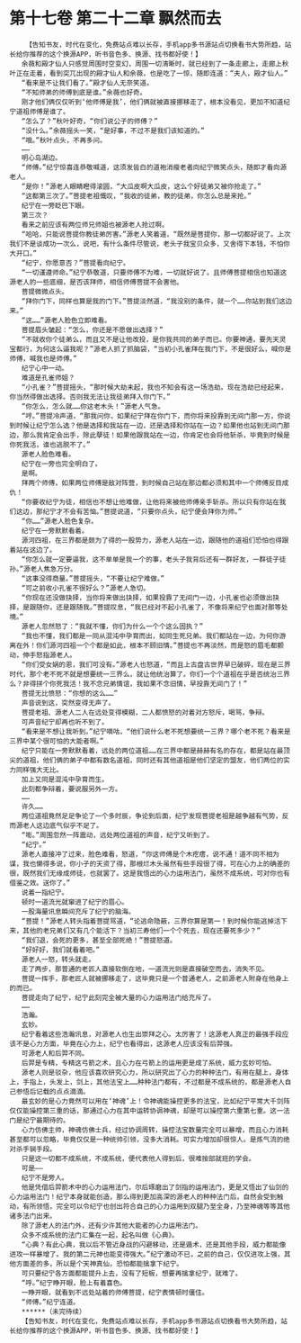 # 第十七卷 第二十二章 飘然而去
        【告知书友，时代在变化，免费站点难以长存，手机app多书源站点切换看书大势所趋，站长给你推荐的这个换源APP，听书音色多、换源、找书都好使！】
       余薇和殿才仙人只感觉周围时空变幻，周围一切清晰时，就已经到了一条走廊上，走廊上秋叶正在走着，看到突兀出现的殿才仙人和余薇，也是吃了一惊，随即连道：“夫人，殿才仙人。”
       “看来是不让我们看了。”殿才仙人无奈笑道。
       “不知师弟的师傅到底是谁。”余薇也好奇。
       刚才他们俩仅仅听到‘他师傅是我’，他们俩就被直接挪移走了，根本没看见，更加不知道纪宁道祖师傅是谁了。
       “怎么了？”秋叶好奇，“你们说公子的师傅？”
       “没什么。”余薇摇头一笑，“是好事，不过不是我们该知道的。”
       “哦。”秋叶点头，不再多问。
       ……
       明心岛湖边。
       “师傅。”纪宁惊喜连恭敬喊道，这须发皆白的道袍消瘦老者向纪宁微笑点头，随即才看向源老人。
       “是你！”源老人眼睛瞪得滚圆，“大瓜皮啊大瓜皮，这么个好徒弟又被你抢走了。”
       “这都第三次了。”菩提老祖慨叹，“我收的徒弟，教的徒弟，你怎么总是来抢。”
       纪宁在一旁眨巴下眼。
       第三次？
       看来之前应该有两位师兄师姐也被源老人抢过啊。
       “哈哈，只能说菩提你教徒弟厉害。”源老人笑着道，“既然是菩提你，那一切都好说了。上次我们不是谈成功一次么，说吧，有什么条件尽管说，老头子我宝贝众多，又舍得下本钱，不怕你大开口。”
       “纪宁，你愿意否？”菩提看向纪宁。
       “一切谨遵师命。”纪宁恭敬道，只要师傅不为难，一切就好说了。且师傅菩提相信也知道这源老人的一些底细，是否该拜师，相信师傅菩提不会害他。
       菩提微微点头。
       “拜你门下，同样也算是我的门下。”菩提淡然道，“我没别的条件，就一个……你站到我们这边来。”
       “这……”源老人脸色立即难看。
       菩提眉头皱起：“怎么，你还是不愿做出选择？”
       “不就收你个徒弟么，而且又不是让他改投，是你我共同的弟子而已。你要神通，要先天灵宝都行，为何这么逼我呢？”源老人抓了抓脑袋，“当初小孔雀拜在我门下，不是很好么，喊你是师傅，喊我也是师傅。”
       纪宁心中一动。
       难道是孔雀师姐？
       “小孔雀？”菩提摇头，“那时候大劫未起，我也不知会有这一场浩劫。现在浩劫已经起来，你当然得做出选择。否则我无法让我徒弟拜入你门下。”
       “你怎么，怎么就……你这老木头！”源老人气急。
       “哼。”菩提冷声道，“那我问你，如果纪宁拜在你门下，而你将来投靠到无间门那一方，你说到时候让纪宁怎么选？他是选择和我站在一边，还是选择和你站在一边？如果他也站到无间门那边，那么我肯定会出手，除此孽徒！如果他跟我站在一边，你肯定也会将他斩杀，毕竟到时候是你死我活，谁也逃脱不了。”
       源老人脸色难看。
       纪宁在一旁也完全明白了。
       是啊。
       拜两个师傅，如果两位师傅是敌对阵营，到时候自己站在那边都必须和其中一个师傅反目成仇！
       “你要收纪宁为徒，相信也不想让他难做，让他将来被他师傅亲手斩杀。所以只有你站在我们这边，那纪宁才不会有苦恼。”菩提说道，“只要你点头，纪宁便会拜你为师。”
       “你……”源老人脸色复杂。
       纪宁在一旁默默看着。
       源河四祖，在三界都是颇为了得的一股势力，源老人站在一边，跟随他的道祖们恐怕也得跟着站在这边了。
       “你怎么就一定要逼我，这不单单是我一个的事，老头子我背后还有一群好友，一群徒子徒孙。”源老人焦急万分。
       “这事没得商量。”菩提摇头，“不要让纪宁难做。”
       “可之前收小孔雀不很好么？”源老人急切。
       “你现在还没做抉择，当你将来做出抉择，如果投靠了无间门一边，小孔雀也必须做出抉择，是跟随你，还是跟随我。”菩提叹息，“我已经对不起小孔雀了，不像将来纪宁也面对那等处境。”
       源老人忽然怒了：“我就不懂，你们为什么一个个这么固执？”
       “我也不懂，我们都是一同从混沌中孕育而出，如同生死兄弟。我们都站在一边，为何你游离在外！你们源河四祖一个个都是如此，根本不顾旧情。”菩提也不再淡然，而是怒的眉毛都颤动，伸手怒指源老人。
       “你们受女娲的恩，我们可没有。”源老人也怒道，“而且上古盘古世界早已破碎，现在是三界时代，那个老不死不就是想要统一三界么，就让他统治算了。你们一个个道祖在乎是否统治三界么？非得拼个你死我活！我不念兄弟情谊，我如果不念旧情，早投靠无间门了！”
       菩提无比愤怒：“你想的这么……”
       声音说到这，突然变得无声了。
       菩提老祖、源老人二人在远处变得模糊，二人都愤怒的对着对方怒斥，喝骂，争辩。
       可声音纪宁却再也听不到了。
       “看来是不想让我听到。”纪宁嘀咕，“他们说什么老不死想要统一三界？哪个老不死？看来是三界中某个很可怕的大能者啊。”
       纪宁只能在一旁默默看着，远处的两位道祖……在三界中都是赫赫有名的存在，都是站在最顶尖的道祖，他们俩的弟子中都有数名道祖，同时还有其他道祖是他们坚定的盟友，他们两位的实力同样强大无比。
       加上又同是混沌中孕育而生。
       此刻都争辩着，要说服另外一方。
       ……
       许久……
       两位道祖竟然足足争论了一个多时辰，争论到后面，纪宁发现菩提老祖是越争越有气势，反而源老人这边底气似乎不足了。
       “嘭。”周围忽然一阵震动，远处两位道祖的声音，纪宁又听到了。
       “纪宁。”
       源老人直接冲了过来，脸色难看，怒道，“你这师傅是个木疙瘩，说不通！道不同不相为谋，我也懒得多说，你小子的天资了得，那根烂木头虽然有些手段很了得，可在心力上的确差的很，既然我们无缘成师徒，也就罢了。这是我悟出的心力运用法门，虽然不成系统，可对你也有借鉴之效。送你了。”
       说着一指纪宁。
       顿时一道流光就窜进了纪宁的眉心。
       一股海量讯息瞬间充斥了纪宁的脑海。
       “菩提！”源老人转头指着菩提骂道，“论逃命隐蔽，三界你算是第一！到时候你能逃掉活下来，其他的老兄弟们又有几个能活下？当初三寿他们一个个死去，现在还要死多少？”
       “我们退，会死的更多，甚至全部死绝！”菩提怒道。
       “好好好，我们就看着吧。”
       源老人一怒，转头就走。
       走了两步，那普通的老匠人直接软倒在地，一道流光则是直接破空而去，消失不见。
       菩提一挥手，那老匠人就被挪移走了，这毕竟只是一个普通老人，之前源老人附身在他身上的而已。
       菩提走向了纪宁，纪宁此刻完全被大量的心力运用法门给充斥了。
       ……
       浩瀚。
       玄妙。
       纪宁看着这些浩瀚讯息，对源老人也生出崇拜之心。太厉害了！这源老人真正的最强手段应该不是心力方面，毕竟在心力上，纪宁也看得出，这源老人应该没有后羿强。
       可源老人和后羿不同。
       后羿是专精，专精这弓箭之术，且心力在弓箭上的运用更是成了系统，威力玄妙可怕。
       源老人则是驳杂，他应该喜欢研究心力，所以研究出了心力的种种法门，有用在腿上，身体上，手指上，头发上，剑上，其他法宝上……种种法门都有，不过都是不成系统的，都是源老人自己参悟后记载的点点滴滴。
       最玄妙的是心力竟然可以用在‘神魂’上！令神魂能操控更多的法宝，比如纪宁平常大千剑阵仅仅能操控第三重的话，那通过心力在其中运转协调神魂，却是可以操控第六重第七重。这一法门是纪宁最期待的。
       心力仿佛主帅，神魂仿佛士兵，经过协调周转，操控法宝数量完全可以暴增，而且心力消耗甚至都可以忽略，毕竟仅仅是一种统帅引领，没多大消耗。可实力增加却很惊人。是炼气流的绝对杀手锏手段。
       只是这一切都不成系统，不成系统，便代表他人得到后，很难按部就班的学会。
       可是——
       纪宁不是旁人。
       他是凭借后羿箭术中的心力运用法门，尔后琢磨出了剑指的运用法门，更是又悟出了仙剑的心力运用法门！纪宁本身就能创造，那么得到更加高深的源老人的种种法门后，自然会受到触动，有所领悟，完全可以令纪宁也创出符合自己的心力运用到双腿乃至全身，乃至神魂等等其他诸多法门出来。
       除了源老人的法门外，还有少许其他大能者的心力运用法门。
       众多不成系统的法门汇集在一起，起名叫做《心典》。
       “心典？有此心典，我以后不管近身战的闪避移动，还是遁术，还是其他手段，威力都能像进攻一样暴增了。我的第二元神也能变得强大。”纪宁激动不已，之前的自己，仅仅进攻上强，其他方面差的多，所以是个天神真仙，恐怕都能擒拿下纪宁。
       可只要纪宁各方面都能提升上去，没有了短板，想要再擒拿纪宁，就难了。
       “呼。”纪宁睁开眼，脸上有着喜色。
       一睁开眼，就看到不远处站着的师傅菩提，纪宁表情顿时僵住。
       “师傅。”纪宁连道。
       ******（未完待续）
       【告知书友，时代在变化，免费站点难以长存，手机app多书源站点切换看书大势所趋，站长给你推荐的这个换源APP，听书音色多、换源、找书都好使！】